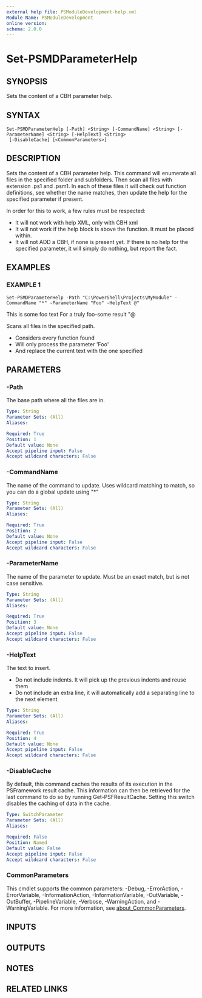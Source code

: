 ```yaml
---
external help file: PSModuleDevelopment-help.xml
Module Name: PSModuleDevelopment
online version:
schema: 2.0.0
---
```


# Set-PSMDParameterHelp

## SYNOPSIS
Sets the content of a CBH parameter help.

## SYNTAX

```
Set-PSMDParameterHelp [-Path] <String> [-CommandName] <String> [-ParameterName] <String> [-HelpText] <String>
 [-DisableCache] [<CommonParameters>]
```

## DESCRIPTION
Sets the content of a CBH parameter help.
This command will enumerate all files in the specified folder and subfolders.
Then scan all files with extension .ps1 and .psm1.
In each of these files it will check out function definitions, see whether the name matches, then update the help for the specified parameter if present.

In order for this to work, a few rules must be respected:
- It will not work with help XML, only with CBH xml
- It will not work if the help block is above the function.
It must be placed within.
- It will not ADD a CBH, if none is present yet.
If there is no help for the specified parameter, it will simply do nothing, but report the fact.

## EXAMPLES

### EXAMPLE 1
```
Set-PSMDParameterHelp -Path "C:\PowerShell\Projects\MyModule" -CommandName "*" -ParameterName "Foo" -HelpText @"
```

This is some foo text
For a truly foo-some result
"@

Scans all files in the specified path.
- Considers every function found
- Will only process the parameter 'Foo'
- And replace the current text with the one specified

## PARAMETERS

### -Path
The base path where all the files are in.

```yaml
Type: String
Parameter Sets: (All)
Aliases:

Required: True
Position: 1
Default value: None
Accept pipeline input: False
Accept wildcard characters: False
```

### -CommandName
The name of the command to update.
Uses wildcard matching to match, so you can do a global update using "*"

```yaml
Type: String
Parameter Sets: (All)
Aliases:

Required: True
Position: 2
Default value: None
Accept pipeline input: False
Accept wildcard characters: False
```

### -ParameterName
The name of the parameter to update.
Must be an exact match, but is not case sensitive.

```yaml
Type: String
Parameter Sets: (All)
Aliases:

Required: True
Position: 3
Default value: None
Accept pipeline input: False
Accept wildcard characters: False
```

### -HelpText
The text to insert.
- Do not include indents.
It will pick up the previous indents and reuse them
- Do not include an extra line, it will automatically add a separating line to the next element

```yaml
Type: String
Parameter Sets: (All)
Aliases:

Required: True
Position: 4
Default value: None
Accept pipeline input: False
Accept wildcard characters: False
```

### -DisableCache
By default, this command caches the results of its execution in the PSFramework result cache.
This information can then be retrieved for the last command to do so by running Get-PSFResultCache.
Setting this switch disables the caching of data in the cache.

```yaml
Type: SwitchParameter
Parameter Sets: (All)
Aliases:

Required: False
Position: Named
Default value: False
Accept pipeline input: False
Accept wildcard characters: False
```

### CommonParameters
This cmdlet supports the common parameters: -Debug, -ErrorAction, -ErrorVariable, -InformationAction, -InformationVariable, -OutVariable, -OutBuffer, -PipelineVariable, -Verbose, -WarningAction, and -WarningVariable. For more information, see [about_CommonParameters](http://go.microsoft.com/fwlink/?LinkID=113216).

## INPUTS

## OUTPUTS

## NOTES

## RELATED LINKS
